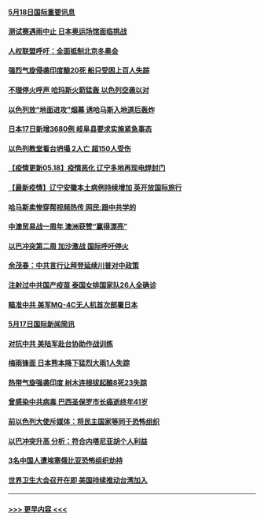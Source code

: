 #### [5月18日国际重要讯息](../pages/prog202/a103122159.md?t=05182002) 
#### [测试赛遇雨中止 日本奥运场馆面临挑战](../pages/prog202/a103122075.md?t=05182002) 
#### [人权联盟呼吁：全面抵制北京冬奥会](../pages/prog202/a103122092.md?t=05182002) 
#### [强烈气旋侵袭印度酿20死 船只受困上百人失踪](../pages/prog202/a103122073.md?t=05182002) 
#### [不理停火呼声 哈玛斯火箭猛轰 以色列空袭以对](../pages/prog202/a103121967.md?t=05182002) 
#### [以色列放“地面进攻”烟幕 诱哈马斯入地道后轰炸](../pages/prog202/a103121873.md?t=05182002) 
#### [日本17日新增3680例 岐阜县要求实施紧急事态](../pages/prog202/a103121919.md?t=05182002) 
#### [以色列教堂看台坍塌 2人亡 超150人受伤](../pages/prog202/a103121680.md?t=05182002) 
#### [【疫情更新05.18】疫情恶化 辽宁多地再现电焊封门](../pages/prog202/a103114528.md?t=05182002) 
#### [【最新疫情】辽宁安徽本土病例持续增加 英开放国际旅行](../pages/prog202/a103121569.md?t=05182002) 
#### [哈马斯卖惨穿帮视频热传 网民:跟中共学的](../pages/prog202/a103121751.md?t=05182002) 
#### [中澳贸易战一周年 澳洲获赞“赢得漂亮”](../pages/prog202/a103121654.md?t=05182002) 
#### [以巴冲突第二周 加沙激战 国际呼吁停火](../pages/prog202/a103121571.md?t=05182002) 
#### [余茂春：中共言行让拜登延续川普对中政策](../pages/prog202/a103121538.md?t=05182002) 
#### [注射过中共国产疫苗 泰国女排国家队26人全确诊](../pages/prog202/a103121390.md?t=05182002) 
#### [瞄准中共 美军MQ-4C无人机首次部署日本](../pages/prog202/a103121377.md?t=05182002) 
#### [5月17日国际新闻简讯](../pages/prog202/a103121355.md?t=05182002) 
#### [对抗中共 美陆军赴台协助作战训练](../pages/prog202/a103121292.md?t=05182002) 
#### [梅雨锋面 日本熊本降下猛烈大雨1人失踪](../pages/prog202/a103121277.md?t=05182002) 
#### [热带气旋强袭印度 树木连根拔起酿8死23失踪](../pages/prog202/a103121241.md?t=05182002) 
#### [曾感染中共病毒 巴西圣保罗市长癌逝终年41岁](../pages/prog202/a103121172.md?t=05182002) 
#### [前以色列大使斥媒体：将民主国家等同于恐怖组织](../pages/prog202/a103121201.md?t=05182002) 
#### [以巴冲突升高 分析：符合内塔尼亚胡个人利益](../pages/prog202/a103121159.md?t=05182002) 
#### [3名中国人遭埃塞俄比亚恐怖组织劫持](../pages/prog202/a103121105.md?t=05182002) 
#### [世界卫生大会召开在即 美国持续推动台湾加入](../pages/prog202/a103121078.md?t=05182002) 

----
#### [ >>> 更早内容 <<< ](../indexes/prog202-earlier.md)
